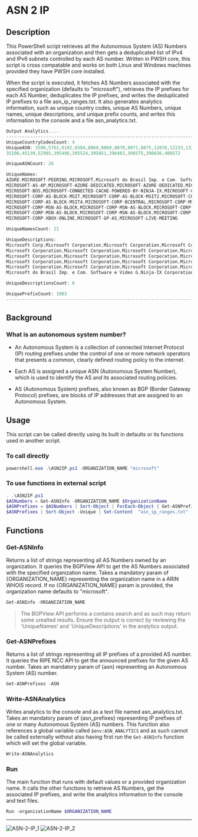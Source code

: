 # ASN 2 IP

## Description

This PowerShell script retrieves all the Autonomous System (AS) Numbers associated with an organization and then gets a deduplicated list of IPv4 and IPv6 subnets controlled by each AS number. Written in PWSH core, this script is cross compatable and works on both Linux and Windows machines provided they have PWSH core installed.

When the script is executed, it fetches AS Numbers associated with the specified organization (defaults to "microsoft"), retrieves the IP prefixes for each AS Number, deduplicates the IP prefixes, and writes the deduplicated IP prefixes to a file asn_ip_ranges.txt. It also generates analytics information, such as unique country codes, unique AS Numbers, unique names, unique descriptions, and unique prefix counts, and writes this information to the console and a file asn_analytics.txt.

```go
Output Analytics....
--------------------------------------------------------------------------------------------------------------------------------------------------------------------------------------------------------------------------------------------------------------------------------------------------------------------------------------------------------------------------------------------------------------------------------------------------------------------------------------------------- 
UniqueCountryCodesCount: 4
UniqueASN: 3598,5761,6182,6584,8068,8069,8070,8071,8075,12076,12233,13399,14271,14719,20046,23468,
35106,45139,52985,395496,395524,395851,396463,398575,398656,400572

UniqueASNCount: 26

UniqueNames:
AZURE-MICROSOFT-PEERING,MICROSOFT,Microsoft do Brasil Imp. e Com. Software e Video G,
MICROSOFT-AS-AP,MICROSOFT-AZURE-DEDICATED,MICROSOFT-AZURE-DEDICATED,MICROSOFT-AZURE-ORBITAL,
MICROSOFT-BOS,MICROSOFT-CONNECTED-CACHE-POWERED-BY-NINJA-IX,MICROSOFT-CORP-AS,
MICROSOFT-CORP-AS-BLOCK-MSIT,MICROSOFT-CORP-AS-BLOCK-MSIT2,MICROSOFT-CORP-AS-BLOCK-MSIT3,
MICROSOFT-CORP-AS-BLOCK-MSIT4,MICROSOFT-CORP-BCENTRAL,MICROSOFT-CORP-MSN-AS-2,MICROSOFT-CORP-MSN-AS-4,
MICROSOFT-CORP-MSN-AS-BLOCK,MICROSOFT-CORP-MSN-AS-BLOCK,MICROSOFT-CORP-MSN-AS-BLOCK,
MICROSOFT-CORP-MSN-AS-BLOCK,MICROSOFT-CORP-MSN-AS-BLOCK,MICROSOFT-CORP-MSN-AS-SATURN,
MICROSOFT-CORP-XBOX-ONLINE,MICROSOFT-GP-AS,MICROSOFT-LIVE-MEETING

UniqueNamesCount: 21

UniqueDescriptions:
Microsoft Corp,Microsoft Corporation,Microsoft Corporation,Microsoft Corporation,
Microsoft Corporation,Microsoft Corporation,Microsoft Corporation,Microsoft Corporation,Microsoft Corporation,
Microsoft Corporation,Microsoft Corporation,Microsoft Corporation,Microsoft Corporation,Microsoft Corporation,
Microsoft Corporation,Microsoft Corporation,Microsoft Corporation,Microsoft Corporation,Microsoft Corporation,
Microsoft Corporation,Microsoft Corporation,Microsoft Corporation,Microsoft Corporation AS8075,
Microsoft do Brasil Imp. e Com. Software e Video G,Ninja-IX Corporation,Proconex Inc.

UniqueDescriptionsCount: 6

UniquePrefixCount: 1003
--------------------------------------------------------------------------------------------------------------------------------------------------------------------------------------------------------------------------------------------------------------------------------------------------------------------------------------------------------------------------------------------------------------------------------------------------------------------------------------------------- 

```

## Background

### What is an autonomous system number?

- An Autonomous System is a collection of connected Internet Protocol (IP) routing prefixes under the control of one or more network operators that presents a common,
clearly defined routing policy to the internet.

- Each AS is assigned a unique ASN (Autonomous System Number), which is used to identify the AS and its associated routing policies.

- AS (Autonomous System) prefixes, also known as BGP (Border Gateway Protocol) prefixes, are blocks of IP addresses that are assigned to an Autonomous System.

## Usage

This script can be called directly using its built in defaults or its functions used in another script.

### To call directly

```powershell
powershell.exe .\ASN2IP.ps1 -ORGANIZATION_NAME "microsoft"
```

### To use functions in external script

```powershell
. .\ASN2IP.ps1
$ASNumbers = Get-ASNInfo -ORGANIZATION_NAME $OrganizationName
$ASNPrefixes = $ASNumbers | Sort-Object | ForEach-Object { Get-ASNPrefixes -ASN $_ }
$ASNPrefixes | Sort-Object -Unique | Set-Content  "asn_ip_ranges.txt"
```

## Functions

### Get-ASNInfo

Returns a list of strings representing all AS Numbers owned by an organization.
It queries the BGPView API to get the AS Numbers associated with the specified organization name.
Takes a mandatory param of {ORGANIZATION_NAME} representing the organization name in a ARIN WHOIS record.
If no {ORGANIZATION_NAME} param is provided, the organization name defaults to "microsoft".

```powershell
Get-ASNInfo -ORGANIZATION_NAME
```

> The BGPView API performs a contains search and as such may return some urealted results. Ensure the output is correct by reviewing the 'UniqueNames' and 'UniqueDescriptions' in the analytics output.

### Get-ASNPrefixes

Returns a list of strings representing all IP prefixes of a provided AS number.
It queries the RIPE NCC API to get the announced prefixes for the given AS number.
Takes an mandatory param of {asn} representing an Autonomous System (AS) number.

```powershell
Get-ASNPrefixes -ASN
```

### Write-ASNAnalytics

Writes analytics to the console and as a text file named asn_analytics.txt.
Takes an mandatory param of {asn_prefixes} representing IP prefixes of one or many Autonomous System (AS) numbers.
This function also references a global variable called ```$env:ASN_ANALYTICS``` and as such cannot be called externally without also having first run the ```Get-ASNInfo``` function which will set the global variable.

```powershell
Write-ASNAnalytics
```

### Run

The main function that runs with default values or a provided organization name. 
It calls the other functions to retrieve AS Numbers, get the associated IP prefixes, and write the analytics information to the console and text files.

```powershell
Run -organizationName $ORGANIZATION_NAME
```

---

![ASN-2-IP_1](https://user-images.githubusercontent.com/6628565/233575960-5d92e9cb-8152-4056-9be1-99fedc6e5626.jpg)
![ASN-2-IP_2](https://user-images.githubusercontent.com/6628565/233574774-fdfeb143-8a32-4b40-9ac6-7cd1542ef6c4.jpg)
